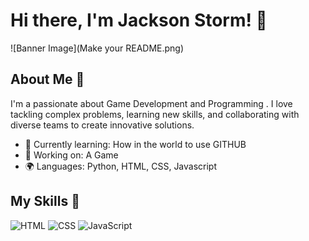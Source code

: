 # Hi there, I'm Jackson Storm! 👋

![Banner Image](Make your README.png)

## About Me 🚀

I'm a passionate about Game Development and Programming . I love tackling complex problems, learning new skills, and collaborating with diverse teams to create innovative solutions.

- 🌱 Currently learning: How in the world to use GITHUB
- 🔭 Working on: A Game
- 🌍 Languages: Python, HTML, CSS, Javascript

## My Skills 🧠

![HTML](https://img.shields.io/badge/-HTML-E34F26?style=flat-square&logo=html5&logoColor=white)
![CSS](https://img.shields.io/badge/-CSS-1572B6?style=flat-square&logo=css3&logoColor=white)
![JavaScript](https://img.shields.io/badge/-JavaScript-F7DF1E?style=flat-square&logo=javascript&logoColor=black)
